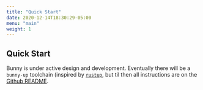 ```yaml
---
title: "Quick Start"
date: 2020-12-14T18:30:29-05:00
menu: "main"
weight: 1
---
```


## Quick Start

Bunny is under active design and development. Eventually there will be a `bunny-up` toolchain (inspired by [`rustup`](https://rustup.rs/), but til then all instructions are on the [Github README](https://github.com/bunny-lang/implementation).
